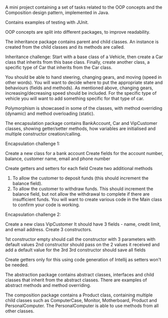 A mini project containing a set of tasks related to the OOP concepts and the Composition design pattern, implemented in Java.

Contains examples of testing with JUnit.

OOP concepts are split into different packages, to improve readability.


The inheritance package contains parent and child classes.
An instance is created from the child classes and its methods are called.

Inheritance challenge:
Start with a base class of a Vehicle, then create a Car class that inherits from this base class.
Finally, create another class, a specific type of Car that inherits from the Car class.

You should be able to hand steering, changing gears, and moving (speed in other words).
You will want to decide where to put the appropriate state and behaviours (fields and methods).
As mentioned above, changing gears, increasing/decreasing speed should be included.
For the specific type of vehicle you will want to add something specific for that type of car.


Polymorphism is showcased in some of the classes, with method overriding (dynamic) and method overloading (static).


The encapsulation package contains BankAccount, Car and VipCustomer classes, showing getter/setter methods, 
how variables are initialised and multiple constructor creation/calling.

Encapsulation challenge 1:

Create a new class for a bank account
Create fields for the account number, balance, customer name, email and phone number

Create getters and setters for each field
Create two additional methods
1. To allow the customer to deposit funds (this should increment the balance field).
2. To allow the customer to withdraw funds. This should increment the balance field,
but not allow the withdrawal to complete if there are insufficient funds.
You will want to create various code in the Main class to confirm your code is working.

Encapsulation challenge 2:

Create a new class VipCustomer
It should have 3 fields - name, credit limit, and email address.
Create 3 constructors.

1st constructor empty should call the constructor with 3 parameters with default values
2nd constructor should pass on the 2 values it received and add a default value for the 3rd
3rd constructor should save all fields

Create getters only for this using code generation of Intellij as setters won't be needed.


The abstraction package contains abstract classes, interfaces and child classes that inherit from the abstract classes. There are examples of abstract methods and method overriding.


The composition package contains a Product class, containing multiple child classes such as ComputerCase, Monitor, Motherboard, Product and PersonalComputer. The PersonalComputer is able to use methods from all other classes.
        
